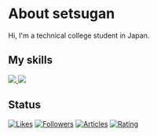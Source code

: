 # About setsugan

Hi, I'm a technical college student in Japan.

## My skills

<p align="left">
  <!-- ダークモード用 -->
  <a href="https://skillicons.dev#gh-dark-mode-only">
    <img src="https://skillicons.dev/icons?i=py,js,ts,html,css,react&theme=dark#gh-dark-mode-only" />
  </a>

  <!-- ライトモード用 -->
  <a href="https://skillicons.dev#gh-light-mode-only">
    <img src="https://skillicons.dev/icons?i=py,js,ts,html,css,react&theme=light#gh-light-mode-only" />
  </a>
</p>

## Status

[![Likes](https://badgen.org/img/zenn/setsugan/likes?style=for-the-badge)](https://zenn.dev/setsugan)
[![Followers](https://badgen.org/img/zenn/setsugan/followers?style=for-the-badge)](https://zenn.dev/setsugan)
[![Articles](https://badgen.org/img/zenn/setsugan/articles?style=for-the-badge)](https://zenn.dev/setsugan)
[![Rating](https://badgen.org/img/atcoder/setsugan/rating/algorithm?style=for-the-badge)](https://atcoder.jp/users/setsugan?contestType=algo)

<!--
<p align="left">
  <a href="https://github.com/tsuki-lab#gh-dark-mode-only">
    <img alt="Top Langs" height="150px" src="https://github-readme-stats.vercel.app/api/top-langs/?username=setsugan&layout=compact&show_icons=true&theme=tokyonight#gh-dark-mode-only" />
  </a>
  <a href="https://github.com/tsuki-lab#gh-dark-mode-only">
    <img alt="GitHub Stats" height="150px" src="https://github-readme-stats.vercel.app/api?username=setsugan&show_icons=true&theme=tokyonight#gh-dark-mode-only" />
  </a>

  <a href="https://github.com/tsuki-lab#gh-light-mode-only">
    <img alt="Top Langs" height="150px" src="https://github-readme-stats.vercel.app/api/top-langs/?username=setsugan&layout=compact&show_icons=true&theme=default#gh-light-mode-only" />
  </a>
  <a href="https://github.com/tsuki-lab#gh-light-mode-only">
    <img alt="GitHub Stats" height="150px" src="https://github-readme-stats.vercel.app/api?username=setsugan&show_icons=true&theme=default#gh-light-mode-only" />
  </a>
</p>

[![trophy](https://github-profile-trophy.vercel.app/?username=setsugan&margin-w=5)](https://github.com/setsugan/)

-->
